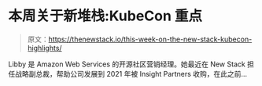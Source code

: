 # 本周关于新堆栈:KubeCon 重点

> 原文：<https://thenewstack.io/this-week-on-the-new-stack-kubecon-highlights/>

Libby 是 Amazon Web Services 的开源社区营销经理。她最近在 New Stack 担任战略副总裁，帮助公司发展到 2021 年被 Insight Partners 收购，在此之前...